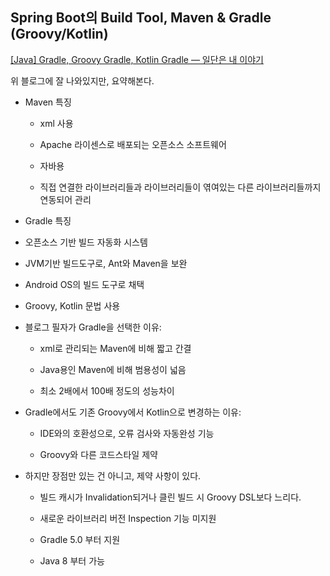 ## Spring Boot의 Build Tool, Maven & Gradle (Groovy/Kotlin)

[[Java] Gradle, Groovy Gradle, Kotlin Gradle — 일단은 내 이야기](https://kdhyo.kr/87)

위 블로그에 잘 나와있지만, 요약해본다.



- Maven 특징
  
  - xml 사용
  
  - Apache 라이센스로 배포되는 오픈소스 소프트웨어
  
  - 자바용
  
  - 직접 연결한 라이브러리들과 라이브러리들이 엮여있는 다른 라이브러리들까지 연동되어 관리



-  Gradle 특징
  
  - 오픈소스 기반 빌드 자동화 시스템
  
  - JVM기반 빌드도구로, Ant와 Maven을 보완
  
  - Android OS의 빌드 도구로 채택
  
  - Groovy, Kotlin 문법 사용



- 블로그 필자가 Gradle을 선택한 이유:
  
  - xml로 관리되는 Maven에 비해 짧고 간결
  
  - Java용인 Maven에 비해 범용성이 넓음
  
  - 최소 2배에서 100배 정도의 성능차이



- Gradle에서도 기존 Groovy에서 Kotlin으로 변경하는 이유:
  
  - IDE와의 호환성으로, 오류 검사와 자동완성 기능
  
  - Groovy와 다른 코드스타일 제약



- 하지만 장점만 있는 건 아니고, 제약 사항이 있다.
  
  - 빌드 캐시가 Invalidation되거나 클린 빌드 시 Groovy DSL보다 느리다.
  
  - 새로운 라이브러리 버전 Inspection 기능 미지원
  
  - Gradle 5.0 부터 지원
  
  - Java 8 부터 가능


